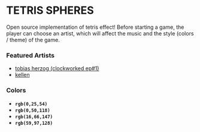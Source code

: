 # TETRIS SPHERES
Open source implementation of tetris effect! Before starting a game, the player can choose an artist, which will affect the music and the style (colors / theme) of the game.

### Featured Artists
- [tobias herzog (clockworked ep#1)](https://open.spotify.com/artist/4dlgo712iwaJqhxlPEZVbp?si=oCmbP5iJQwqqv2yylmbcZA)
- [kellen]()

### Colors
- **`rgb(0,25,54)`**
- **`rgb(0,50,118)`**
- **`rgb(16,66,147)`**
- **`rgb(59,97,128)`**
